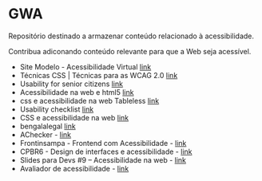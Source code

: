 GWA
===

Repositório destinado a armazenar conteúdo relacionado à acessibilidade.

Contribua adiconando conteúdo relevante para que a Web seja acessível.

- Site Modelo - Acessibilidade Virtual [link](http://acessibilidade.bento.ifrs.edu.br/#txtBuscar)
- Técnicas CSS | Técnicas para as WCAG 2.0 [link](http://www.acessibilidade.gov.pt/w3/TR/WCAG20-TECHS/css.html)
- Usability for senior citizens [link](http://www.nngroup.com/articles/usability-for-senior-citizens/)
- Acessibilidade na web e html5 [link](http://issuu.com/dora-estevao/docs/acessibilidade_na_web_e_html5)
- css e acessibilidade na web Tableless [link](http://tableless.com.br/css-e-acessibilidade-na-web/#.UbYJQ0DVBsm)
- Usability checklist [link](http://userium.com/)
- CSS e acessibilidade na web [link](http://blog.w3c.br/css-e-acessibilidade-na-web/)
- bengalalegal [link](http://www.bengalalegal.com/)
- AChecker - [link](http://www.youtube.com/watch?v=jtNyF7KuOk8&feature=youtu.be)
- Frontinsampa - Frontend com Acessibilidade - [link](http://www.youtube.com/watch?v=hmw0bFD7GHw&feature=youtu.be)
- CPBR6 - Design de interfaces e acessibilidade - [link](http://www.youtube.com/watch?feature=player_embedded&v=69KwFec3mlo#!)
- Slides para Devs #9 – Acessibilidade na web - [link](http://tableless.com.br/slides-para-devs-9-acessibilidade-na-web/#.UhzH5tLBOSp)
- Avaliador de acessibilidade - [link](http://www.dasilva.org.br/)
